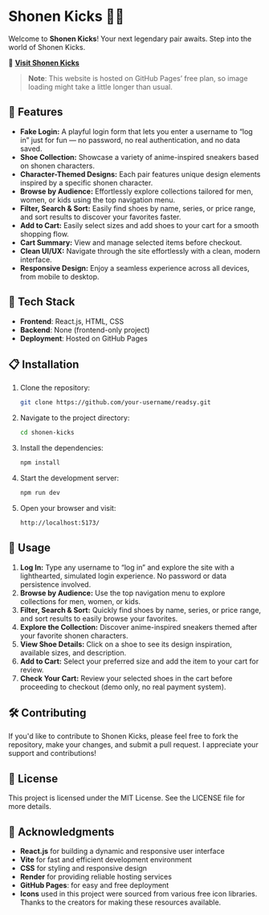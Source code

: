 # Shonen Kicks 👟🔥

Welcome to **Shonen Kicks**! Your next legendary pair awaits. Step into the world of Shonen Kicks.

🔗 **[Visit Shonen Kicks](https://rogincodes.github.io/Shonen-Kicks/)**

> **Note**: This website is hosted on GitHub Pages’ free plan, so image loading might take a little longer than usual.

## 🚀 Features

- **Fake Login:** A playful login form that lets you enter a username to “log in” just for fun — no password, no real authentication, and no data saved.
- **Shoe Collection:** Showcase a variety of anime-inspired sneakers based on shonen characters.
- **Character-Themed Designs:** Each pair features unique design elements inspired by a specific shonen character.
- **Browse by Audience:** Effortlessly explore collections tailored for men, women, or kids using the top navigation menu.
- **Filter, Search & Sort:** Easily find shoes by name, series, or price range, and sort results to discover your favorites faster.
- **Add to Cart:** Easily select sizes and add shoes to your cart for a smooth shopping flow.
- **Cart Summary:** View and manage selected items before checkout.
- **Clean UI/UX:** Navigate through the site effortlessly with a clean, modern interface.
- **Responsive Design:** Enjoy a seamless experience across all devices, from mobile to desktop.

## 🎨 Tech Stack

- **Frontend**: React.js, HTML, CSS
- **Backend**: None (frontend-only project)
- **Deployment**: Hosted on GitHub Pages

## 📋 Installation

1. Clone the repository:
   ```bash
   git clone https://github.com/your-username/readsy.git

2. Navigate to the project directory:
   ```bash
   cd shonen-kicks

3. Install the dependencies:
   ```bash
   npm install

4. Start the development server:
   ```bash
   npm run dev

5. Open your browser and visit:
   ```bash
   http://localhost:5173/

## 📝 Usage

1. **Log In:** Type any username to “log in” and explore the site with a lighthearted, simulated login experience. No password or data persistence involved.
2. **Browse by Audience:** Use the top navigation menu to explore collections for men, women, or kids.
3. **Filter, Search & Sort:** Quickly find shoes by name, series, or price range, and sort results to easily browse your favorites.
4. **Explore the Collection:**  Discover anime-inspired sneakers themed after your favorite shonen characters.
5. **View Shoe Details:** Click on a shoe to see its design inspiration, available sizes, and description.
6. **Add to Cart:** Select your preferred size and add the item to your cart for review.
7. **Check Your Cart:** Review your selected shoes in the cart before proceeding to checkout (demo only, no real payment system).

## 🛠️ Contributing

If you'd like to contribute to Shonen Kicks, please feel free to fork the repository, make your changes, and submit a pull request. I appreciate your support and contributions!

## 📜 License

This project is licensed under the MIT License. See the LICENSE file for more details.

## 🌟 Acknowledgments

- **React.js** for building a dynamic and responsive user interface
- **Vite** for fast and efficient development environment
- **CSS** for styling and responsive design
- **Render** for providing reliable hosting services
- **GitHub Pages**: for easy and free deployment
- **Icons** used in this project were sourced from various free icon libraries. Thanks to the creators for making these resources available.
  
